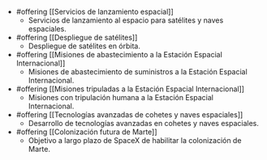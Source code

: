
- #offering [[Servicios de lanzamiento espacial]]
	- Servicios de lanzamiento al espacio para satélites y naves espaciales.
- #offering [[Despliegue de satélites]]
	- Despliegue de satélites en órbita.
- #offering [[Misiones de abastecimiento a la Estación Espacial Internacional]]
	- Misiones de abastecimiento de suministros a la Estación Espacial Internacional.
- #offering [[Misiones tripuladas a la Estación Espacial Internacional]]
	- Misiones con tripulación humana a la Estación Espacial Internacional.
- #offering [[Tecnologías avanzadas de cohetes y naves espaciales]]
	- Desarrollo de tecnologías avanzadas en cohetes y naves espaciales.
- #offering [[Colonización futura de Marte]]
	- Objetivo a largo plazo de SpaceX de habilitar la colonización de Marte.



